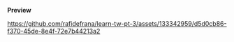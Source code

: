 **Preview**

https://github.com/rafidefrana/learn-tw-pt-3/assets/133342959/d5d0cb86-f370-45de-8e4f-72e7b44213a2
